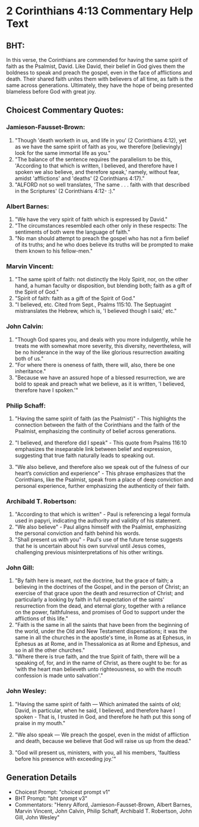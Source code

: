 # 2 Corinthians 4:13 Commentary Help Text

## BHT:
In this verse, the Corinthians are commended for having the same spirit of faith as the Psalmist, David. Like David, their belief in God gives them the boldness to speak and preach the gospel, even in the face of afflictions and death. Their shared faith unites them with believers of all time, as faith is the same across generations. Ultimately, they have the hope of being presented blameless before God with great joy.

## Choicest Commentary Quotes:
### Jamieson-Fausset-Brown:
1. "Though 'death worketh in us, and life in you' (2 Corinthians 4:12), yet as we have the same spirit of faith as you, we therefore [believingly] look for the same immortal life as you."
2. "The balance of the sentence requires the parallelism to be this, 'According to that which is written, I believed, and therefore have I spoken we also believe, and therefore speak,' namely, without fear, amidst 'afflictions' and 'deaths' (2 Corinthians 4:17)."
3. "ALFORD not so well translates, 'The same . . . faith with that described in the Scriptures' (2 Corinthians 4:12- :)."

### Albert Barnes:
1. "We have the very spirit of faith which is expressed by David."
2. "The circumstances resembled each other only in these respects: The sentiments of both were the language of faith."
3. "No man should attempt to preach the gospel who has not a firm belief of its truths; and he who does believe its truths will be prompted to make them known to his fellow-men."

### Marvin Vincent:
1. "The same spirit of faith: not distinctly the Holy Spirit, nor, on the other hand, a human faculty or disposition, but blending both; faith as a gift of the Spirit of God."
2. "Spirit of faith: faith as a gift of the Spirit of God."
3. "I believed, etc. Cited from Sept., Psalms 115:10. The Septuagint mistranslates the Hebrew, which is, 'I believed though I said,' etc."

### John Calvin:
1. "Though God spares you, and deals with you more indulgently, while he treats me with somewhat more severity, this diversity, nevertheless, will be no hinderance in the way of the like glorious resurrection awaiting both of us."
2. "For where there is oneness of faith, there will, also, there be one inheritance."
3. "Because we have an assured hope of a blessed resurrection, we are bold to speak and preach what we believe, as it is written, 'I believed, therefore have I spoken.'"

### Philip Schaff:
1. "Having the same spirit of faith (as the Psalmist)" - This highlights the connection between the faith of the Corinthians and the faith of the Psalmist, emphasizing the continuity of belief across generations.

2. "I believed, and therefore did I speak" - This quote from Psalms 116:10 emphasizes the inseparable link between belief and expression, suggesting that true faith naturally leads to speaking out.

3. "We also believe, and therefore also we speak out of the fulness of our heart’s conviction and experience" - This phrase emphasizes that the Corinthians, like the Psalmist, speak from a place of deep conviction and personal experience, further emphasizing the authenticity of their faith.

### Archibald T. Robertson:
1. "According to that which is written" - Paul is referencing a legal formula used in papyri, indicating the authority and validity of his statement.
2. "We also believe" - Paul aligns himself with the Psalmist, emphasizing the personal conviction and faith behind his words.
3. "Shall present us with you" - Paul's use of the future tense suggests that he is uncertain about his own survival until Jesus comes, challenging previous misinterpretations of his other writings.

### John Gill:
1. "By faith here is meant, not the doctrine, but the grace of faith; a believing in the doctrines of the Gospel, and in the person of Christ; an exercise of that grace upon the death and resurrection of Christ; and particularly a looking by faith in full expectation of the saints' resurrection from the dead, and eternal glory, together with a reliance on the power, faithfulness, and promises of God to support under the afflictions of this life."
2. "Faith is the same in all the saints that have been from the beginning of the world, under the Old and New Testament dispensations; it was the same in all the churches in the apostle's time, in Rome as at Ephesus, in Ephesus as at Rome, and in Thessalonica as at Rome and Ephesus, and so in all the other churches."
3. "Where there is true faith, and the true Spirit of faith, there will be a speaking of, for, and in the name of Christ, as there ought to be: for as 'with the heart man believeth unto righteousness, so with the mouth confession is made unto salvation'."

### John Wesley:
1. "Having the same spirit of faith — Which animated the saints of old; David, in particular, when he said, I believed, and therefore have I spoken - That is, I trusted in God, and therefore he hath put this song of praise in my mouth." 

2. "We also speak — We preach the gospel, even in the midst of affliction and death, because we believe that God will raise us up from the dead."

3. "God will present us, ministers, with you, all his members, 'faultless before his presence with exceeding joy.'"


## Generation Details
- Choicest Prompt: "choicest prompt v1"
- BHT Prompt: "bht prompt v3"
- Commentators: "Henry Alford, Jamieson-Fausset-Brown, Albert Barnes, Marvin Vincent, John Calvin, Philip Schaff, Archibald T. Robertson, John Gill, John Wesley"
